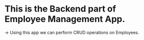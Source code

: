 # This is the Backend part of Employee Management App.
-> Using this app we can perform CRUD operations on Employees.
